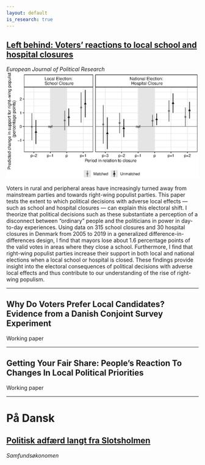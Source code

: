 ```yaml
---
layout: default
is_research: true
---
```


## [Left behind: Voters’ reactions to local school and hospital closures](https://doi.org/10.1111/1475-6765.12622)
*European Journal of Political Research*
<img class="profile-picture" src="Figure_6.eps">

Voters in rural and peripheral areas have increasingly turned away from mainstream parties and towards right-wing populist parties. This paper tests the extent to which political decisions with adverse local effects — such as school and hospital closures — can explain this electoral shift. I theorize that political decisions such as these substantiate a perception of a disconnect between “ordinary” people and the politicians in power in day-to-day experiences. Using data on 315 school closures and 30 hospital closures in Denmark from 2005 to 2019 in a generalized difference-in-differences design, I find that mayors lose about 1.6 percentage points of the valid votes in areas where they close a school. Furthermore, I find that right-wing populist parties increase their support in both local and national elections when a local school or hospital is closed. These findings provide insight into the electoral consequences of political decisions with adverse local effects and thus contribute to our understanding of the rise of right-wing populism.


---

## Why Do Voters Prefer Local Candidates? Evidence from a Danish Conjoint Survey Experiment
Working paper 

---


## Getting Your Fair Share: People’s Reaction To Changes In Local Political Priorities
Working paper 

---


# På Dansk
## [Politisk adfærd langt fra Slotsholmen](https://doi.org/10.7146/samfundsokonomen.v2023i1.135520)  
*Samfundsøkonomen*
